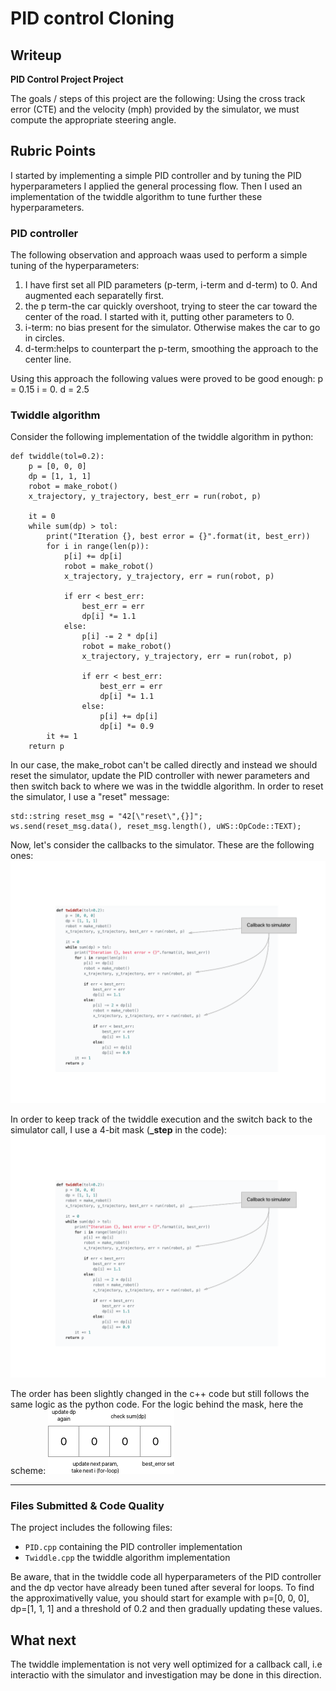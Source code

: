 # **PID control Cloning** 

## Writeup


**PID Control Project Project**

The goals / steps of this project are the following:
Using the cross track error (CTE) and the velocity (mph) provided by the simulator, we must compute the appropriate steering angle.


[//]: # (Image References)

[image1]: ./output/Artboard.png "Callbacks to simulator"
[image2]: ./output/bit_mask.png "Callbacks to simulator"
[image3]: ./output/twiddle_mask.png "Twiddle - mask"


## Rubric Points
I started by implementing a simple PID controller and by tuning the PID hyperparameters I applied the general processing flow.
Then I used an implementation of the twiddle algorithm to tune further these hyperparameters.

### PID controller
The following observation and approach waas used to perform a simple tuning of the hyperparameters:
1) I have first set all PID parameters (p-term, i-term and d-term) to 0. And augmented each separatelly first.
2) the p term-the car quickly overshoot, trying to steer the car toward the center of the road.
I started with it, putting other parameters to 0.
3) i-term: no bias present for the simulator. Otherwise makes the car to go in circles.
4) d-term:helps to counterpart the p-term, smoothing the approach to the center line.

Using this approach the following values were proved to be good enough:
p = 0.15
i = 0.
d = 2.5

### Twiddle algorithm
Consider the following implementation of the twiddle algorithm in python:

```
def twiddle(tol=0.2): 
    p = [0, 0, 0]
    dp = [1, 1, 1]
    robot = make_robot()
    x_trajectory, y_trajectory, best_err = run(robot, p)

    it = 0
    while sum(dp) > tol:
        print("Iteration {}, best error = {}".format(it, best_err))
        for i in range(len(p)):
            p[i] += dp[i]
            robot = make_robot()
            x_trajectory, y_trajectory, err = run(robot, p)

            if err < best_err:
                best_err = err
                dp[i] *= 1.1
            else:
                p[i] -= 2 * dp[i]
                robot = make_robot()
                x_trajectory, y_trajectory, err = run(robot, p)

                if err < best_err:
                    best_err = err
                    dp[i] *= 1.1
                else:
                    p[i] += dp[i]
                    dp[i] *= 0.9
        it += 1
    return p
```

In our case, the make_robot can't be called directly and instead we should reset the simulator, update the PID controller with newer parameters and then switch back to where we was in the twiddle algorithm.
In order to reset the simulator, I use a "reset" message:

```
std::string reset_msg = "42[\"reset\",{}]";
ws.send(reset_msg.data(), reset_msg.length(), uWS::OpCode::TEXT);
```

Now, let's consider the callbacks to the simulator. These are the following ones:
![alt text][image1]

In order to keep track of the twiddle execution and the switch back to the simulator call, I use a 4-bit mask (**_step** in the code):
![alt text][image1]

The order has been slightly changed in the c++ code but still follows the same logic as the python code. For the logic behind the mask, here the scheme:
![alt text][image2]

---
### Files Submitted & Code Quality

The project includes the following files:
* `PID.cpp` containing the PID controller implementation
* `Twiddle.cpp` the twiddle algorithm implementation

Be aware, that in the twiddle code all hyperparameters of the PID controller and the dp vector have already been tuned after several for loops.
To find the approximativelly value, you should start for example with p=[0, 0, 0], dp=[1, 1, 1] and a threshold of 0.2 and then gradually updating these values.

## What next
The twiddle implementation is not very well optimized for a callback call, i.e interactio with the simulator and investigation may be done in this direction.
